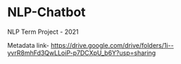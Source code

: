 # NLP-Chatbot
NLP Term Project - 2021

Metadata link- https://drive.google.com/drive/folders/1i--yvrR8mhFd3QwLLoiP-p7DCXpU_b6Y?usp=sharing
